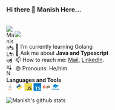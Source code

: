 ### Hi there 👋 Manish Here...


<br/>
<a href="https://www.linkedin.com/in/manish-dait-5b93a5220/">
  <img align="left" alt="Manish's LinkdeIN" width="22px" src="https://cdn.jsdelivr.net/npm/simple-icons@v3/icons/linkedin.svg" />
</a>

![](https://komarev.com/ghpvc/?username=your-github-ManishDait)
<br />

- 🌱 I’m currently learning Golang
- 💬 Ask me about **Java and Typescript**
- 📫 How to reach me: [Mail](mailto:daitmanish88@gmail.com), [LinkedIn](https://www.linkedin.com/in/manish-dait-5b93a5220/).
- 😄 Pronouns: He/him

**Languages and Tools**<br>
<code><img height="20" src="https://raw.githubusercontent.com/github/explore/5b3600551e122a3277c2c5368af2ad5725ffa9a1/topics/java/java.png"></code>
<code><img height="20" src="https://raw.githubusercontent.com/github/explore/5c058a388828bb5fde0bcafd4bc867b5bb3f26f3/topics/python/python.png"></code>
<code><img height="20" src="https://raw.githubusercontent.com/github/explore/5c058a388828bb5fde0bcafd4bc867b5bb3f26f3/topics/javascript/javascript.png"></code>
<code><img height="20" src="https://raw.githubusercontent.com/github/explore/5c058a388828bb5fde0bcafd4bc867b5bb3f26f3/topics/typescript/typescript.png"></code>
<code><img height="20" src="https://raw.githubusercontent.com/github/explore/5c058a388828bb5fde0bcafd4bc867b5bb3f26f3/topics/git/git.png"></code>
<code><img height="20" src="https://raw.githubusercontent.com/github/explore/5c058a388828bb5fde0bcafd4bc867b5bb3f26f3/topics/docker/docker.png"></code>

![Manish's github stats](https://github-readme-stats.vercel.app/api?username=ManishDait&show_icons=true&hide_border=true)
